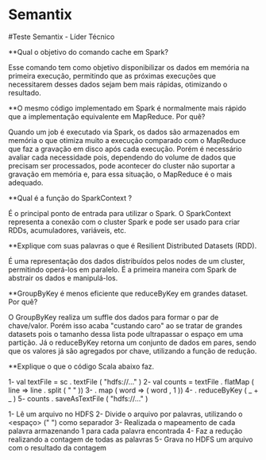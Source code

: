 # Semantix

#Teste Semantix - Líder Técnico

**Qual o objetivo do comando cache em Spark?

Esse comando tem como objetivo disponibilizar os dados em memória na primeira execução, permitindo que as próximas execuções que necessitarem desses dados sejam bem mais rápidas, otimizando o resultado.


**O mesmo código implementado em Spark é normalmente mais rápido que a implementação equivalente em
MapReduce. Por quê?

Quando um job é executado via Spark, os dados são armazenados em memória o que otimiza muito a execução comparado com o MapReduce que faz a gravação em disco após cada execução. Porém é necessário avaliar cada necessidade pois, dependendo do volume de dados que precisam ser processados, pode acontecer do cluster não suportar a gravação em memória e, para essa situação, o MapReduce é o mais adequado.


**Qual é a função do SparkContext ?

É o principal ponto de entrada para utilizar o Spark. O SparkContext representa a conexão com o cluster Spark e pode ser usado para criar RDDs, acumuladores, variáveis, etc.


**Explique com suas palavras o que é Resilient Distributed Datasets (RDD).

É uma representação dos dados distribuídos pelos nodes de um cluster, permitindo operá-los em paralelo. É a primeira maneira com Spark de abstrair os dados e manipulá-los.



**GroupByKey é menos eficiente que reduceByKey em grandes dataset. Por quê?

O GroupByKey realiza um suffle dos dados para formar o par de chave/valor. Porém isso acaba "custando caro" ao se tratar de grandes datasets pois o tamanho dessa lista pode ultrapassar o espaço em uma partição. Já o reduceByKey retorna um conjunto de dados em pares, sendo que os valores já são agregados por chave, utilizando a função de redução.



**Explique o que o código Scala abaixo faz.

1- val textFile = sc . textFile ( "hdfs://..." )
2- val counts = textFile . flatMap ( line => line . split ( " " ))
3- . map ( word => ( word , 1 ))
4- . reduceByKey ( _ + _ )
5- counts . saveAsTextFile ( "hdfs://..." )

1- Lê um arquivo no HDFS
2- Divide o arquivo por palavras, utilizando o <espaço> (" ") como separador
3- Realizada o mapeamento de cada palavra armazenando 1 para cada palavra encontrada
4- Faz a redução realizando a contagem de todas as palavras
5- Grava no HDFS um arquivo com o resultado da contagem
